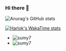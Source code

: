 ### Hi there 👋

![Anurag's GitHub stats](https://github-readme-stats.vercel.app/api?username=guozihang&count_private=true)

[![Harlok's WakaTime stats](https://github-readme-stats.vercel.app/api/wakatime?username=Gzhlaker)](https://github.com/anuraghazra/github-readme-stats)

+ ![sumy7](https://komarev.com/ghpvc/?username=guozihang)
+ ![sumy7](https://visitor-badge.glitch.me/badge?page_id=guozihang.profile)
<!--
**guozihang/guozihang** is a ✨ _special_ ✨ repository because its `README.md` (this file) appears on your GitHub profile.

Here are some ideas to get you started:

- 🔭 I’m currently working on ...
- 🌱 I’m currently learning ...
- 👯 I’m looking to collaborate on ...
- 🤔 I’m looking for help with ...
- 💬 Ask me about ...
- 📫 How to reach me: ...
- 😄 Pronouns: ...
- ⚡ Fun fact: ...
-->
